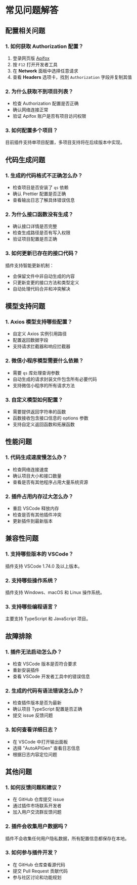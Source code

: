 # 常见问题解答

## 配置相关问题

### 1. 如何获取 Authorization 配置？

1. 登录网页版 [Apifox](https://app.apifox.com)
2. 按 `F12` 打开开发者工具
3. 在 **Network** 面板中选择任意请求
4. 查看 **Headers** 选项卡，找到 `Authorization` 字段并复制其值

### 2. 为什么获取不到项目列表？

- 检查 Authorization 配置是否正确
- 确认网络连接正常
- 验证 Apifox 账户是否有项目访问权限

### 3. 如何配置多个项目？

目前插件支持单项目配置，多项目支持将在后续版本中实现。

## 代码生成问题

### 1. 生成的代码格式不正确怎么办？

- 检查项目是否安装了 `qs` 依赖
- 确认 Prettier 配置是否正确
- 查看输出日志了解具体错误信息

### 2. 为什么接口函数没有生成？

- 确认接口详情是否完整
- 检查生成路径是否有写入权限
- 验证项目配置是否正确

### 3. 如何更新已存在的接口代码？

插件支持智能更新机制：
- 会保留文件中非自动生成的内容
- 只更新变更的接口方法和类型定义
- 自动处理代码合并和冲突解决

## 模型支持问题

### 1. Axios 模型支持哪些配置？

- 自定义 Axios 实例引用路径
- 配置返回数据字段
- 支持请求拦截器和响应拦截器

### 2. 微信小程序模型需要什么依赖？

- 需要 `qs` 库处理查询参数
- 自动生成的请求封装文件包含所有必要代码
- 支持微信小程序的所有请求方法

### 3. 自定义模型如何配置？

- 需要提供返回字符串的函数
- 函数接收包含接口信息的 options 参数
- 支持自定义返回函数和拓展函数

## 性能问题

### 1. 代码生成速度慢怎么办？

- 检查网络连接速度
- 确认项目大小和接口数量
- 查看是否有其他程序占用大量系统资源

### 2. 插件占用内存过大怎么办？

- 重启 VSCode 释放内存
- 检查是否有其他插件冲突
- 更新插件到最新版本

## 兼容性问题

### 1. 支持哪些版本的 VSCode？

插件支持 VSCode 1.74.0 及以上版本。

### 2. 支持哪些操作系统？

插件支持 Windows、macOS 和 Linux 操作系统。

### 3. 支持哪些编程语言？

主要支持 TypeScript 和 JavaScript 项目。

## 故障排除

### 1. 插件无法启动怎么办？

- 检查 VSCode 版本是否符合要求
- 重新安装插件
- 查看 VSCode 开发者工具中的错误信息

### 2. 生成的代码有语法错误怎么办？

- 检查插件版本是否为最新
- 确认项目 TypeScript 配置是否正确
- 提交 issue 反馈问题

### 3. 如何查看详细日志？

- 在 VSCode 中打开输出面板
- 选择 "AutoAPIGen" 查看日志信息
- 根据日志内容定位问题

## 其他问题

### 1. 如何反馈问题和建议？

- 在 GitHub 仓库提交 issue
- 通过插件市场联系开发者
- 加入用户交流群反馈问题

### 2. 插件会收集用户数据吗？

插件不会收集任何用户隐私数据，所有配置信息都保存在本地。

### 3. 如何参与插件开发？

- 在 GitHub 仓库查看源代码
- 提交 Pull Request 贡献代码
- 参与社区讨论和功能规划